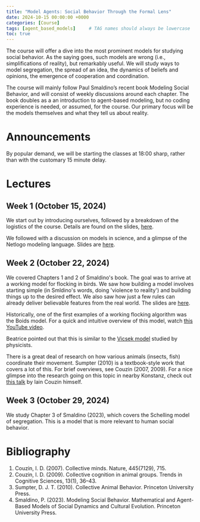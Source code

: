 ```yaml
---
title: "Model Agents: Social Behavior Through the Formal Lens"
date: 2024-10-15 00:00:00 +0000
categories: [Course]
tags: [agent_based_models]     # TAG names should always be lowercase
toc: true
---
```


The course will offer a dive into the most prominent models for studying social behavior. 
As the saying goes, such models are wrong (i.e., simplifications of reality), but remarkably useful. 
We will study ways to model segregation, the spread of an idea, the dynamics of beliefs and opinions, 
the emergence of cooperation and coordination.

The course will mainly follow Paul Smaldino’s recent book Modeling Social Behavior, 
and will consist of weekly discussions around each chapter. 
The book doubles as a an introduction to agent-based modeling, 
but no coding experience is needed, or assumed, for the course. 
Our primary focus will be the models themselves and what they tell us about reality.

# Announcements
By popular demand, we will be starting the classes at 18:00 sharp, 
rather than with the customary 15 minute delay. 

# Lectures

## Week 1 (October 15, 2024)
We start out by introducing ourselves, followed by a breakdown of the logistics of the course.
Details are found on the slides, [here](/content/teaching/2024-2025-model-agents/00-logistics.pdf).

We followed with a discussion on models in science, and a glimpse of the Netlogo modeling language.
Slides are [here](/content/teaching/2024-2025-model-agents/01-why-model.pdf).

## Week 2 (October 22, 2024)
We covered Chapters 1 and 2 of Smaldino's book. 
The goal was to arrive at a working model for flocking in birds.
We saw how building a model involves starting simple (in Smldino's words, doing 'violence to reality') 
and building things up to the desired effect. 
We also saw how just a few rules can already deliver believable features from the real world.
The slides are [here](/content/teaching/2024-2025-model-agents/02-flocking.pdf).

Historically, one of the first examples of a working flocking algorithm was the Boids model.
For a quick and intuitive overview of this model, watch 
[this YouTube video](https://www.youtube.com/watch?v=4LWmRuB-uNU).

Beatrice pointed out that this is similar to the [Vicsek model](https://en.wikipedia.org/wiki/Vicsek_model) studied by physicists.

There is a great deal of research on how various animals (insects, fish) coordinate their movement.
Sumpter (2010) is a textbook-style work that covers a lot of this.
For brief overviews, see Couzin (2007, 2009).
For a nice glimpse into the research going on this topic in nearby Konstanz, 
check out [this talk](https://www.youtube.com/watch?v=LTVx93IV8Hs) by Iain Couzin himself.

## Week 3 (October 29, 2024)
We study Chapter 3 of Smaldino (2023), which covers the Schelling model of segregation.
This is a model that is more relevant to human social behavior.


# Bibliography
1. Couzin, I. D. (2007). Collective minds. Nature, 445(7129), 715.
2. Couzin, I. D. (2009). Collective cognition in animal groups. Trends in Cognitive Sciences, 13(1), 36–43.
3. Sumpter, D. J. T. (2010). Collective Animal Behavior. Princeton University Press.
4. Smaldino, P. (2023). Modeling Social Behavior. Mathematical and Agent-Based Models of Social Dynamics and Cultural Evolution. Princeton University Press.
